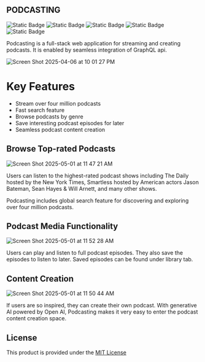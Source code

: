 ## PODCASTING

![Static Badge](https://img.shields.io/badge/language-TypeScript-blue) ![Static Badge](https://img.shields.io/badge/library-React-green) ![Static Badge](https://img.shields.io/badge/API-GraphQL-purple) ![Static Badge](https://img.shields.io/badge/database-Convex-orange) ![Static Badge](https://img.shields.io/badge/framework-Next-white)



Podcasting is a full-stack web application for streaming and creating podcasts. It is enabled by seamless integration of GraphQL api.

![Screen Shot 2025-04-06 at 10 01 27 PM](https://github.com/user-attachments/assets/af41d766-1654-4972-aacf-a6163b6acb36)

# Key Features

- Stream over four million podcasts
- Fast search feature
- Browse podcasts by genre
- Save interesting podcast episodes for later
- Seamless podcast content creation

## Browse Top-rated Podcasts

![Screen Shot 2025-05-01 at 11 47 21 AM](https://github.com/user-attachments/assets/3819035c-32d2-492a-a316-8c3131b972c9)

Users can listen to the highest-rated podcast shows including The Daily hosted by the New York Times, Smartless hosted by American actors Jason Bateman, Sean Hayes & Will Arnett, and many other shows. 

Podcasting includes global search feature for discovering and exploring over four million podcasts.

## Podcast Media Functionality

![Screen Shot 2025-05-01 at 11 52 28 AM](https://github.com/user-attachments/assets/578cc4d7-bf2c-4183-bc2f-84156e743af6)

Users can play and listen to full podcast episodes. They also save the episodes to listen to later. Saved episodes can be found under library tab.

## Content Creation

![Screen Shot 2025-05-01 at 11 50 44 AM](https://github.com/user-attachments/assets/9363fac0-be6a-4b18-9ad3-18fded573b15)

If users are so inspired, they can create their own podcast. With generative AI powered by Open AI, Podcasting makes it very easy to enter the podcast content creation space. 

## License

This product is provided under the [MIT License](/LICENSE.md)


